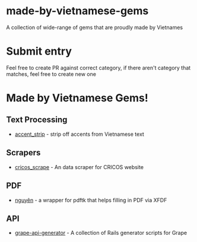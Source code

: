 # made-by-vietnamese-gems

A collection of wide-range of gems that are proudly made by Vietnames

# Submit entry

Feel free to create PR against correct category, if there aren't category that matches, feel free to create new one

# Made by Vietnamese Gems!

## Text Processing

* [accent_strip](https://github.com/hoangnghiem/accent_strip) - strip off accents from Vietnamese text

## Scrapers

* [cricos_scrape](https://github.com/ruby-journal/cricos_scrape.rb) - An data scraper for CRICOS website

## PDF

* [nguyên](https://github.com/ruby-journal/nguyen) - a wrapper for pdftk that helps filling in PDF via XFDF

## API

* [grape-api-generator](https://github.com/vinh0604/grape-api-generator) - A collection of Rails generator scripts for Grape
